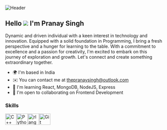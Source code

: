 ![Header](https://user-images.githubusercontent.com/74038190/213910845-af37a709-8995-40d6-be59-724526e3c3d7.gif)

## Hello ![](https://user-images.githubusercontent.com/18350557/176309783-0785949b-9127-417c-8b55-ab5a4333674e.gif) I'm Pranay Singh

Dynamic and driven individual with a keen interest in technology and innovation. Equipped with a solid foundation in Programming, I bring a fresh perspective and a hunger for learning to the table. With a commitment to excellence and a passion for creativity, I'm excited to embark on this journey of exploration and growth. Let's connect and create something extraordinary together.

* 🌍 I'm based in India
* ✉️ You can contact me at [thepranaysingh@outlook.com](mailto:thepranaysingh@outlook.com)
* 🧠 I'm learning React, MongoDB, NodeJS, Express
* 🤝 I'm open to collaborating on Frontend Development

### Skills 
<p align="left">
<a href="https://docs.microsoft.com/en-us/cpp/?view=msvc-170" target="_blank" rel="noreferrer"><img src="https://raw.githubusercontent.com/danielcranney/readme-generator/main/public/icons/skills/cplusplus-colored.svg" width="36" height="36" alt="C++" /></a><a href="https://www.python.org/" target="_blank" rel="noreferrer"><img src="https://raw.githubusercontent.com/danielcranney/readme-generator/main/public/icons/skills/python-colored.svg" width="36" height="36" alt="Python" /></a><a href="https://www.r-project.org/" target="_blank" rel="noreferrer"><img src="https://raw.githubusercontent.com/danielcranney/readme-generator/main/public/icons/skills/rlang-colored.svg" width="36" height="36" alt="rlang" /></a><a href="https://git-scm.com/" target="_blank" rel="noreferrer"><img src="https://raw.githubusercontent.com/danielcranney/readme-generator/main/public/icons/skills/git-colored.svg" width="36" height="36" alt="Git" /></a><a href="https://developer.mozilla.org/en
